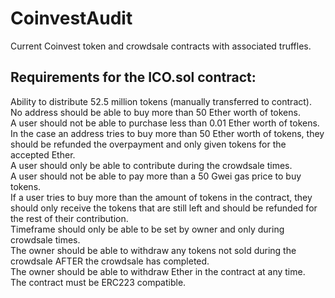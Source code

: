 # CoinvestAudit

Current Coinvest token and crowdsale contracts with associated truffles.

<h2>Requirements for the ICO.sol contract:</h2>
Ability to distribute 52.5 million tokens (manually transferred to contract).</br>
No address should be able to buy more than 50 Ether worth of tokens.</br>
A user should not be able to purchase less than 0.01 Ether worth of tokens.</br>
In the case an address tries to buy more than 50 Ether worth of tokens, they should be refunded the overpayment and only given tokens for the accepted Ether.</br>
A user should only be able to contribute during the crowdsale times.</br>
A user should not be able to pay more than a 50 Gwei gas price to buy tokens.</br>
If a user tries to buy more than the amount of tokens in the contract, they should only receive the tokens that are still left and should be refunded for the rest of their contribution.</br>
Timeframe should only be able to be set by owner and only during crowdsale times.</br>
The owner should be able to withdraw any tokens not sold during the crowdsale AFTER the crowdsale has completed.</br>
The owner should be able to withdraw Ether in the contract at any time.</br>
The contract must be ERC223 compatible.</br>
